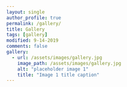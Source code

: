 ```yaml
---
layout: single
author_profile: true
permalink: /gallery/
title: Gallery
tags: [gallery]
modified: 9-14-2019
comments: false
gallery:
  - url: /assets/images/gallery.jpg
    image_path: /assets/images/gallery.jpg
    alt: "placeholder image 1"
    title: "Image 1 title caption"
---
```



